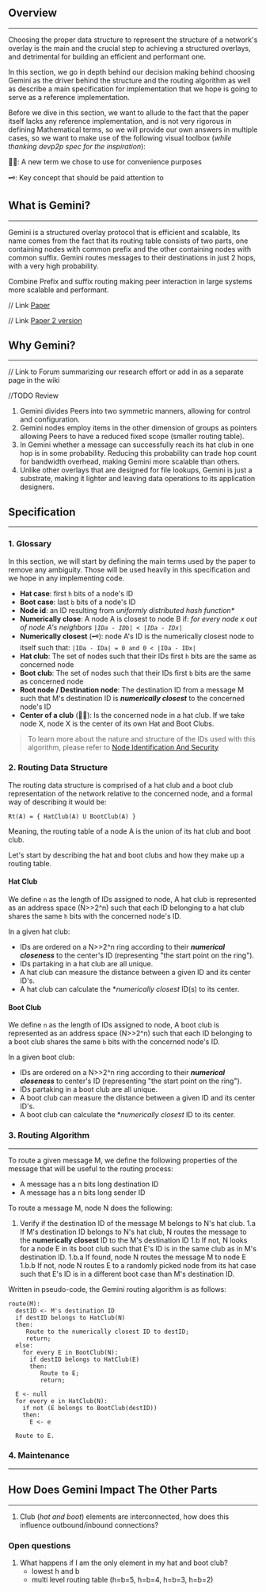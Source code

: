 ## Overview
----
Choosing the proper data structure to represent the structure of a network's overlay is the main and the crucial step to achieving a structured overlays, and detrimental for building an efficient and performant one.

In this section, we go in depth behind our decision making behind choosing Gemini as the driver behind the structure and the routing algorithm as well as describe a main specification for implementation that we hope is going to serve as a reference implementation.

Before we dive in this section, we want to allude to the fact that the paper itself lacks any reference implementation, and is not very rigorous in defining Mathematical terms, so we will provide our own answers in multiple cases, so we want to make use of the following visual toolbox (_while thanking devp2p spec for the inspiration_):

✍🏻: A new term we chose to use for convenience purposes

🗝: Key concept that should be paid attention to


## What is Gemini?
----
Gemini is a structured overlay protocol that is efficient and scalable, Its name comes from the fact that its routing table consists of two parts, one containing nodes with common prefix and the other containing nodes with common suffix. Gemini routes messages to their destinations in just 2 hops, with a very high probability.

Combine Prefix and suffix routing making peer interaction in large systems more scalable and performant.


// Link [Paper](https://link.springer.com/content/pdf/10.1007%2F978-3-540-24685-5_22.pdf)

// Link [Paper 2 version](https://www.researchgate.net/publication/221601988_Gemini_Probabilistic_Routing_Algorithm_in_Structured_P2P_Overlay/link/53fdb64c0cf22f21c2f82a31/download)


## Why Gemini?
----
// Link to Forum summarizing our research effort or add in as a separate page in the wiki
 
//TODO Review
1) Gemini divides Peers into two symmetric manners, allowing for control and configuration.
2) Gemini nodes employ items in the other dimension of groups as pointers allowing Peers to have a reduced fixed scope (smaller routing table).
3) In Gemini whether a message can successfully reach its hat club in one hop is in some probability. Reducing this probability can trade hop count for bandwidth overhead, making Gemini more scalable than others.
4) Unlike other overlays that are designed for file lookups, Gemini is just a substrate, making it lighter and leaving data operations to its application designers. 

## Specification
----

### 1. Glossary

In this section, we will start by defining the main terms used by the paper to remove any ambiguity. Those will be used heavily in this specification and we hope in any implementing code.

* **Hat case**: first `h` bits of a node's ID
* **Boot case**: last `b` bits of a node's ID
* **Node id**: an ID resulting from _uniformly distributed hash function*_ 
* **Numerically close**: A node A is closest to node B if: _for every node x out of node A's neighbors `|IDa - IDb| < |IDa - IDx|`_
* **Numerically closest** (🗝): node A's ID is the numerically closest node to itself such that: `|IDa - IDa| = 0 and 0 < |IDa - IDx|`
* **Hat club**: The set of nodes such that their IDs first `h` bits are the same as concerned node
* **Boot club**: The set of nodes such that their IDs first `b` bits are the same as concerned node
* **Root node / Destination node**: The destination ID from a message M such that M's destination ID is _**numerically closest**_ to the concerned node's ID
* **Center of a club** (✍🏻): Is the concerned node in a hat club. If we take node X, node X is the center of its own Hat and Boot Clubs.

> To learn more about the nature and structure of the IDs used with this algorithm, please refer to [Node Identification And Security](https://github.com/pokt-network/gemelos/wiki/Node-Identification-And-Security)

### 2. Routing Data Structure

The routing data structure is comprised of a hat club and a boot club representation of the network relative to the concerned node, and a formal way of describing it would be:

```
Rt(A) = { HatClub(A) U BootClub(A) }
```

Meaning, the routing table of a node A is the union of its hat club and boot club.

Let's start by describing the hat and boot clubs and how they make up a routing table.

#### Hat Club

We define `n` as the length of IDs assigned to node, A hat club is represented as an address space (N>>2^n) such that each ID belonging to a hat club shares the same `h` bits with the concerned node's ID.

In a given hat club:

  * IDs are ordered on a N>>2^n ring according to their _**numerical closeness**_ to the center's ID (representing "the start point on the ring").
  * IDs partaking in a hat club are all unique.
  * A hat club can measure the distance between a given ID and its center ID's.
  * A hat club can calculate the **numerically closest* ID(s) to its center.

#### Boot Club

We define `n` as the length of IDs assigned to node, A boot club is represented as an address space (N>>2^n) such that each ID belonging to a boot club shares the same `b` bits with the concerned node's ID.

In a given boot club:

  * IDs are ordered on a N>>2^n ring according to their _**numerical closeness**_ to center's ID (representing "the start point on the ring").
  * IDs partaking in a boot club are all unique.
  * A boot club can measure the distance between a given ID and its center ID's.
  * A boot club can calculate the **numerically closest* ID to its center.

### 3. Routing Algorithm
---

To route a given message M, we define the following properties of the message that will be useful to the routing process:

  * A message has a n bits long destination ID
  * A message has a n bits long sender ID

To route a message M, node N does the following:

  1. Verify if the destination ID of the message M belongs to N's hat club.
    1.a If M's destination ID belongs to N's hat club, N routes the message to the **numerically closest** ID to the M's destination ID
    1.b If not, N looks for a node E in its boot club such that E's ID is in the same club as in M's destination ID.
      1.b.a If found, node N routes the message M to node E
      1.b.b If not, node N routes E to a randomly picked node from its hat case such that E's ID is in a different boot case than M's destination ID.

Written in pseudo-code, the Gemini routing algorithm is as follows:
```
route(M):
  destID <- M's destination ID
  if destID belongs to HatClub(N)
  then:
     Route to the numerically closest ID to destID;
     return;
  else:
    for every E in BootClub(N):
      if destID belongs to HatClub(E)
      then:
         Route to E;
         return;
 
  E <- null
  for every e in HatClub(N):
    if not (E belongs to BootClub(destID))
    then:
      E <- e

  Route to E.
```

### 4. Maintenance
----

## How Does Gemini Impact The Other Parts
----

1. Club (_hat and boot_) elements are interconnected, how does this influence outbound/inbound connections?

### Open questions

1. What happens if I am the only element in my hat and boot club?
   * lowest h and b
   * multi level routing table (h=b=5, h=b=4, h=b=3, h=b=2)
